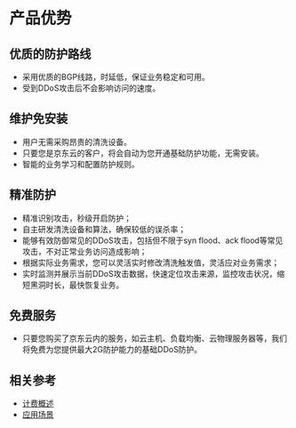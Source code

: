 # 产品优势

## 优质的防护路线

- 采用优质的BGP线路，时延低，保证业务稳定和可用。
- 受到DDoS攻击后不会影响访问的速度。

## 维护免安装
- 用户无需采购昂贵的清洗设备。
- 只要您是京东云的客户，将会自动为您开通基础防护功能，无需安装。
- 智能的业务学习和配置防护规则。

## 精准防护

- 精准识别攻击，秒级开启防护；
- 自主研发清洗设备和算法，确保较低的误杀率；
- 能够有效防御常见的DDoS攻击，包括但不限于syn flood、ack flood等常见攻击，不对正常业务访问造成影响；
- 根据实际业务需求，您可以灵活实时修改清洗触发值，灵活应对业务需求；
- 实时监测并展示当前DDoS攻击数据，快速定位攻击来源，监控攻击状况，缩短黑洞时长，最快恢复业务。

## 免费服务

- 只要您购买了京东云内的服务，如云主机、负载均衡、云物理服务器等，我们将免费为您提供最大2G防护能力的基础DDoS防护。

## 相关参考
- [计费概述](../Pricing/Billing-Overview.md)
- [应用场景](../Introduction/Application-Scenarios.md)
